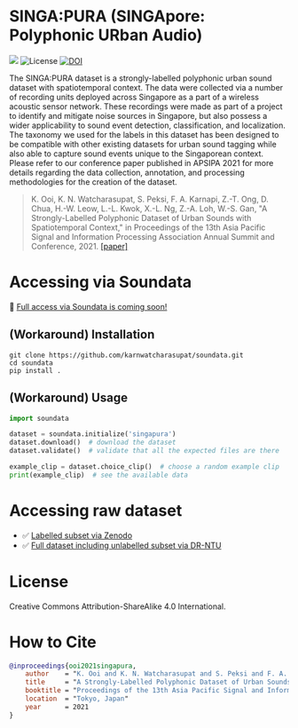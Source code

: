 # SINGA:PURA (SINGApore: Polyphonic URban Audio)
![](https://img.shields.io/badge/version-v1.0-green) ![License](https://img.shields.io/badge/license-CC%20BY--SA%204.0-brightgreen) [![DOI](https://zenodo.org/badge/DOI/10.5281/zenodo.5645825.svg)](https://doi.org/10.5281/zenodo.5645825) 

The SINGA:PURA dataset is a strongly-labelled polyphonic urban sound dataset with spatiotemporal context. The data were collected via a number of recording units deployed across Singapore as a part of a wireless acoustic sensor network. These recordings were made as part of a project to identify and mitigate noise sources in Singapore, but also possess a wider applicability to sound event detection, classification, and localization. The taxonomy we used for the labels in this dataset has been designed to be compatible with other existing datasets for urban sound tagging while also able to capture sound events unique to the Singaporean context. Please refer to our conference paper published in APSIPA 2021 for more details regarding the data collection, annotation, and processing methodologies for the creation of the dataset.

> K. Ooi, K. N. Watcharasupat, S. Peksi, F. A. Karnapi, Z.-T. Ong, D. Chua, H.-W. Leow, L.-L. Kwok, X.-L. Ng, Z.-A. Loh, W.-S. Gan, "A Strongly-Labelled Polyphonic Dataset of Urban Sounds with Spatiotemporal Context," in Proceedings of the 13th Asia Pacific Signal and Information Processing Association Annual Summit and Conference, 2021. [[paper]](https://arxiv.org/abs/2111.02006)

# Accessing via Soundata

🚧 [Full access via Soundata is coming soon!](https://github.com/soundata/soundata/pull/86) 

## (Workaround) Installation
```console
git clone https://github.com/karnwatcharasupat/soundata.git
cd soundata
pip install .
```

## (Workaround) Usage
```python
import soundata

dataset = soundata.initialize('singapura')
dataset.download()  # download the dataset
dataset.validate()  # validate that all the expected files are there

example_clip = dataset.choice_clip()  # choose a random example clip
print(example_clip)  # see the available data
```

# Accessing raw dataset

- ✅ [Labelled subset via Zenodo](https://zenodo.org/record/5645825)
- ✅ [Full dataset including unlabelled subset via DR-NTU](https://researchdata.ntu.edu.sg/dataset.xhtml?persistentId=doi:10.21979/N9/Y8UQ6F)

# License
Creative Commons Attribution-ShareAlike 4.0 International.

# How to Cite
```bibtex
@inproceedings{ooi2021singapura,
    author    = "K. Ooi and K. N. Watcharasupat and S. Peksi and F. A. Karnapi and Z.-T. Ong and D. Chua and H.-W. Leow and L.-L. Kwok and X.-L. Ng and Z.-A. Loh and W.-S. Gan",
    title     = "A Strongly-Labelled Polyphonic Dataset of Urban Sounds with Spatiotemporal Context",
    booktitle = "Proceedings of the 13th Asia Pacific Signal and Information Processing Association Annual Summit and Conference",
    location  = "Tokyo, Japan"
    year      = 2021
}
```
